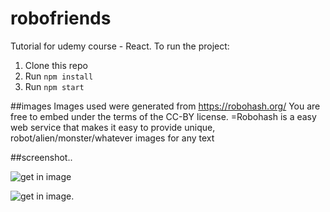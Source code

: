 # robofriends
Tutorial for udemy course - React.
To run the project:

1. Clone this repo
2. Run `npm install`
3. Run `npm start`

##images 
Images used were generated from https://robohash.org/ You are free to embed under the terms of the CC-BY license.
=Robohash is a easy web service that makes it easy to provide unique, robot/alien/monster/whatever images for any text

##screenshot..

![get in image](../master/robofriends.JPG)

![get in image](../master/robofriends2.JPG).
